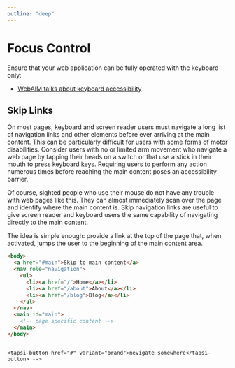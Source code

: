 ```yaml
---
outline: "deep"
---
```


<script setup>
import { registerAll } from '@tapsioss/web-components';
registerAll();
</script>

# Focus Control

Ensure that your web application can be fully operated with the keyboard only:

- [WebAIM talks about keyboard accessibility](https://webaim.org/techniques/keyboard/)

<!-- ## Keyboard focus and focus outline (focus ring) -->
<!-- 
Keyboard focus refers to the current element in the DOM that is selected to accept input from the keyboard. We see it everywhere as a focus outline similar to that shown in the following image:

[![Blue keyboard focus outline around a selected link.](https://legacy.reactjs.org/static/dec0e6bcc1f882baf76ebc860d4f04e5/4fcfe/keyboard-focus.png)](https://legacy.reactjs.org/static/dec0e6bcc1f882baf76ebc860d4f04e5/4fcfe/keyboard-focus.png)

Only ever use CSS that removes this outline, for example by setting `outline: 0`, if you are replacing it with another focus outline implementation.

Here are some examples of custom focus rings in [Tapsi design system](https://github.com/Tap30/web-components):

<section aria-hidden="true" style="background: white; border-radius: 8px; padding: 12px; display: flex; align-items: center; justify-content: center; flex-wrap: wrap; gap: 8px;">

<tapsi-button variant="brand">عنوان دکمه</tapsi-button>
<tapsi-rate-slider label="rate-slider"></tapsi-rate-slider>
<tapsi-radio label="radio"></tapsi-radio>
<tapsi-switch label="switch"></tapsi-switch>
<tapsi-checkbox label="checkbox"></tapsi-checkbox>

</section> -->

## Skip Links

On most pages, keyboard and screen reader users must navigate a long list of navigation links and other elements before ever arriving at the main content. This can be particularly difficult for users with some forms of motor disabilities. Consider users with no or limited arm movement who navigate a web page by tapping their heads on a switch or that use a stick in their mouth to press keyboard keys. Requiring users to perform any action numerous times before reaching the main content poses an accessibility barrier.

Of course, sighted people who use their mouse do not have any trouble with web pages like this. They can almost immediately scan over the page and identify where the main content is. Skip navigation links are useful to give screen reader and keyboard users the same capability of navigating directly to the main content.

The idea is simple enough: provide a link at the top of the page that, when activated, jumps the user to the beginning of the main content area.

```html
<body>
  <a href="#main">Skip to main content</a>
  <nav role="navigation">
    <ul>
      <li><a href="/">Home</a></li>
      <li><a href="/about">About</a></li>
      <li><a href="/blog">Blog</a></li>
    </ul>
  </nav>
  <main id="main">
    <!-- page specific content -->
  </main>
</body>
```

<!-- 
## Programmatically managing focus

Our React applications continuously modify the HTML DOM during runtime, sometimes leading to keyboard focus being lost or set to an unexpected element. In order to repair this, we need to programmatically nudge the keyboard focus in the right direction. For example, by resetting keyboard focus to a button that opened a modal window after that modal window is closed.

MDN Web Docs takes a look at this and describes how we can build [keyboard-navigable JavaScript widgets](https://developer.mozilla.org/en-US/docs/Web/Accessibility/Keyboard-navigable_JavaScript_widgets).

To set focus in React, we can use [Refs to DOM elements](https://legacy.reactjs.org/docs/refs-and-the-dom.html).

Using this, we first create a ref to an element in the JSX of a component class:

```tsx
class CustomTextInput extends React.Component {
  constructor(props) {
    super(props);
    // Create a ref to store the textInput DOM element    this.textInput = React.createRef();  }
  render() {
  // Use the `ref` callback to store a reference to the text input DOM  // element in an instance field (for example, this.textInput).    return (
      <input
        type="text"
        ref={this.textInput}      />
    );
  }
}
```

Then we can focus it elsewhere in our component when needed:

```tsx
focus() {
  // Explicitly focus the text input using the raw DOM API
  // Note: we're accessing "current" to get the DOM node
  this.textInput.current.focus();
}
```

Sometimes a parent component needs to set focus to an element in a child component. We can do this by [exposing DOM refs to parent components](https://legacy.reactjs.org/docs/refs-and-the-dom.html#exposing-dom-refs-to-parent-components) through a special prop on the child component that forwards the parent’s ref to the child’s DOM node.

```tsx
function CustomTextInput(props) {
  return (
    <div>
      <input ref={props.inputRef} />{" "}
    </div>
  );
}

class Parent extends React.Component {
  constructor(props) {
    super(props);
    this.inputElement = React.createRef();
  }
  render() {
    return <CustomTextInput inputRef={this.inputElement} />;
  }
}

// Now you can set focus when required.
this.inputElement.current.focus();
```

When using a [HOC](https://legacy.reactjs.org/docs/higher-order-components.html) to extend components, it is recommended to [forward the ref](https://legacy.reactjs.org/docs/forwarding-refs.html) to the wrapped component using the `forwardRef` function of React. If a third party HOC does not implement ref forwarding, the above pattern can still be used as a fallback.

A great focus management example is the [react-aria-modal](https://github.com/davidtheclark/react-aria-modal). This is a relatively rare example of a fully accessible modal window. Not only does it set initial focus on the cancel button (preventing the keyboard user from accidentally activating the success action) and trap keyboard focus inside the modal, it also resets focus back to the element that initially triggered the modal.

::: warning
While this is a very important accessibility feature, it is also a technique that should be used judiciously. Use it to repair the keyboard focus flow when it is disturbed, not to try and anticipate how users want to use applications.
::: -->
<!-- 
## Be aware of nested focuses

Imagine we want to create a linked button:

```html
<a href="#">
  <tapsi-button variant="brand">nevigate somewhere</tapsi-button>
</a>
```

<a href="#">
  <tapsi-button variant="brand">nevigate somewhere</tapsi-button>
</a>

As you see both link and button are focusable, but we want the whole thing be focusable once.

We have 2 options:

1. make the button unfocusable.

```html
<a href="#">
  <tapsi-button tabindex="-1" variant="brand">nevigate somewhere</tapsi-button>
</a>
```

<a href="#">
<tapsi-button tabindex="-1" variant="brand">nevigate somewhere</tapsi-button>
</a>

1. Use only the link and style it like a button

```html
<a href="#" class="button-like-link">nevigate somewhere</a>
<!-- If you are using `@tapsioss/web-components` or `@tapsioss/react-components` package, you can easily pass href to the button componets and use them as links. -->
```

<tapsi-button href="#" variant="brand">nevigate somewhere</tapsi-button> -->

